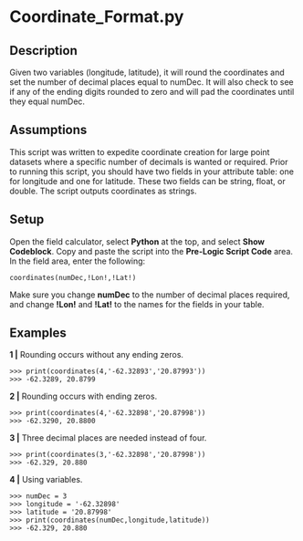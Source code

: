 # Coordinate_Format.py

## Description

Given two variables (longitude, latitude), it will round the coordinates and set the number of decimal places equal to numDec. It will also check to see if any of the ending digits rounded to zero and will pad the coordinates until they equal numDec.

## Assumptions

This script was written to expedite coordinate creation for large point datasets where a specific number of decimals is wanted or required. Prior to running this script, you should have two fields in your attribute table: one for longitude and one for latitude. These two fields can be string, float, or double. The script outputs coordinates as strings.

## Setup

Open the field calculator, select **Python** at the top, and select **Show Codeblock**. Copy and paste the script into the **Pre-Logic Script Code** area. In the field area, enter the following:

```
coordinates(numDec,!Lon!,!Lat!)
```

Make sure you change **numDec** to the number of decimal places required, and change **!Lon!** and **!Lat!** to the names for the fields in your table.

## Examples

**1 |** Rounding occurs without any ending zeros.

```
>>> print(coordinates(4,'-62.32893','20.87993'))
>>> -62.3289, 20.8799
```

**2 |** Rounding occurs with ending zeros.

```
>>> print(coordinates(4,'-62.32898','20.87998'))
>>> -62.3290, 20.8800
```

**3 |** Three decimal places are needed instead of four.

```
>>> print(coordinates(3,'-62.32898','20.87998'))
>>> -62.329, 20.880
```

**4 |** Using variables.

```
>>> numDec = 3
>>> longitude = '-62.32898'
>>> latitude = '20.87998'
>>> print(coordinates(numDec,longitude,latitude))
>>> -62.329, 20.880
```
